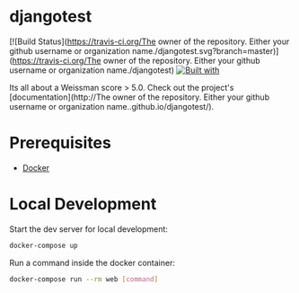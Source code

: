 # djangotest

[![Build Status](https://travis-ci.org/The owner of the repository. Either your github username or organization name./djangotest.svg?branch=master)](https://travis-ci.org/The owner of the repository. Either your github username or organization name./djangotest)
[![Built with](https://img.shields.io/badge/Built_with-Cookiecutter_Django_Rest-F7B633.svg)](https://github.com/agconti/cookiecutter-django-rest)

Its all about a Weissman score > 5.0. Check out the project's [documentation](http://The owner of the repository. Either your github username or organization name..github.io/djangotest/).

# Prerequisites

- [Docker](https://docs.docker.com/docker-for-mac/install/)  

# Local Development

Start the dev server for local development:
```bash
docker-compose up
```

Run a command inside the docker container:

```bash
docker-compose run --rm web [command]
```
